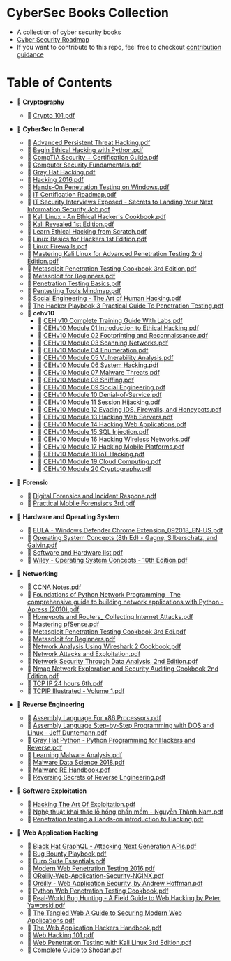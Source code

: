 # CyberSec Books Collection

- A collection of cyber security books
- [Cyber Security Roadmap](https://roadmap.sh/cyber-security)
- If you want to contribute to this repo, feel free to checkout [contribution guidance](./Contribution.md)

# Table of Contents

- 📂 **Cryptography**
  - 📄 [Crypto 101.pdf](Cryptography/Crypto%20101.pdf)
- 📂 **CyberSec In General**
  - 📄 [Advanced Persistent Threat Hacking.pdf](CyberSec%20In%20General/Advanced%20Persistent%20Threat%20Hacking.pdf)
  - 📄 [Begin Ethical Hacking with Python.pdf](CyberSec%20In%20General/Begin%20Ethical%20Hacking%20with%20Python.pdf)
  - 📄 [CompTIA Security + Certification Guide.pdf](CyberSec%20In%20General/CompTIA%20Security%20%2B%20Certification%20Guide.pdf)
  - 📄 [Computer Security Fundamentals.pdf](CyberSec%20In%20General/Computer%20Security%20Fundamentals.pdf)
  - 📄 [Gray Hat Hacking.pdf](CyberSec%20In%20General/Gray%20Hat%20Hacking.pdf)
  - 📄 [Hacking 2016.pdf](CyberSec%20In%20General/Hacking%202016.pdf)
  - 📄 [Hands\-On Penetration Testing on Windows.pdf](CyberSec%20In%20General/Hands-On%20Penetration%20Testing%20on%20Windows.pdf)
  - 📄 [IT Certification Roadmap.pdf](CyberSec%20In%20General/IT%20%20Certification%20Roadmap.pdf)
  - 📄 [IT Security Interviews Exposed \- Secrets to Landing Your Next Information Security Job.pdf](CyberSec%20In%20General/IT%20Security%20Interviews%20Exposed%20-%20Secrets%20to%20Landing%20Your%20Next%20Information%20Security%20Job.pdf)
  - 📄 [Kali Linux \- An Ethical Hacker's Cookbook.pdf](CyberSec%20In%20General/Kali%20Linux%20-%20An%20Ethical%20Hacker's%20Cookbook.pdf)
  - 📄 [Kali Revealed 1st Edition.pdf](CyberSec%20In%20General/Kali%20Revealed%201st%20Edition.pdf)
  - 📄 [Learn Ethical Hacking from Scratch.pdf](CyberSec%20In%20General/Learn%20Ethical%20Hacking%20from%20Scratch.pdf)
  - 📄 [Linux Basics for Hackers 1st Edition.pdf](CyberSec%20In%20General/Linux%20Basics%20for%20Hackers%201st%20Edition.pdf)
  - 📄 [Linux Firewalls.pdf](CyberSec%20In%20General/Linux%20Firewalls.pdf)
  - 📄 [Mastering Kali Linux for Advanced Penetration Testing 2nd Edition.pdf](CyberSec%20In%20General/Mastering%20Kali%20Linux%20for%20Advanced%20Penetration%20Testing%202nd%20Edition.pdf)
  - 📄 [Metasploit Penetration Testing Cookbook 3rd Edition.pdf](CyberSec%20In%20General/Metasploit%20Penetration%20Testing%20Cookbook%203rd%20Edition.pdf)
  - 📄 [Metasploit for Beginners.pdf](CyberSec%20In%20General/Metasploit%20for%20Beginners.pdf)
  - 📄 [Penetration Testing Basics.pdf](CyberSec%20In%20General/Penetration%20Testing%20Basics.pdf)
  - 📄 [Pentesting Tools Mindmap.pdf](CyberSec%20In%20General/Pentesting%20Tools%20Mindmap.pdf)
  - 📄 [Social Engineering \- The Art of Human Hacking.pdf](CyberSec%20In%20General/Social%20Engineering%20-%20The%20Art%20of%20Human%20Hacking.pdf)
  - 📄 [The Hacker Playbook 3 Practical Guide To Penetration Testing.pdf](CyberSec%20In%20General/The%20Hacker%20Playbook%203%20Practical%20Guide%20To%20Penetration%20Testing.pdf)
  - 📂 **cehv10**
    - 📄 [CEH v10 Complete Training Guide With Labs.pdf](CyberSec%20In%20General/cehv10/CEH%20v10%20Complete%20Training%20Guide%20With%20Labs.pdf)
    - 📄 [CEHv10 Module 01 Introduction to Ethical Hacking.pdf](CyberSec%20In%20General/cehv10/CEHv10%20Module%2001%20Introduction%20to%20Ethical%20Hacking.pdf)
    - 📄 [CEHv10 Module 02 Footprinting and Reconnaissance.pdf](CyberSec%20In%20General/cehv10/CEHv10%20Module%2002%20Footprinting%20and%20Reconnaissance.pdf)
    - 📄 [CEHv10 Module 03 Scanning Networks.pdf](CyberSec%20In%20General/cehv10/CEHv10%20Module%2003%20Scanning%20Networks.pdf)
    - 📄 [CEHv10 Module 04 Enumeration.pdf](CyberSec%20In%20General/cehv10/CEHv10%20Module%2004%20Enumeration.pdf)
    - 📄 [CEHv10 Module 05 Vulnerability Analysis.pdf](CyberSec%20In%20General/cehv10/CEHv10%20Module%2005%20Vulnerability%20Analysis.pdf)
    - 📄 [CEHv10 Module 06 System Hacking.pdf](CyberSec%20In%20General/cehv10/CEHv10%20Module%2006%20System%20Hacking.pdf)
    - 📄 [CEHv10 Module 07 Malware Threats.pdf](CyberSec%20In%20General/cehv10/CEHv10%20Module%2007%20Malware%20Threats.pdf)
    - 📄 [CEHv10 Module 08 Sniffing.pdf](CyberSec%20In%20General/cehv10/CEHv10%20Module%2008%20Sniffing.pdf)
    - 📄 [CEHv10 Module 09 Social Engineering.pdf](CyberSec%20In%20General/cehv10/CEHv10%20Module%2009%20Social%20Engineering.pdf)
    - 📄 [CEHv10 Module 10 Denial\-of\-Service.pdf](CyberSec%20In%20General/cehv10/CEHv10%20Module%2010%20Denial-of-Service.pdf)
    - 📄 [CEHv10 Module 11 Session Hijacking.pdf](CyberSec%20In%20General/cehv10/CEHv10%20Module%2011%20Session%20Hijacking.pdf)
    - 📄 [CEHv10 Module 12 Evading IDS, Firewalls, and Honeypots.pdf](CyberSec%20In%20General/cehv10/CEHv10%20Module%2012%20Evading%20IDS%2C%20Firewalls%2C%20and%20Honeypots.pdf)
    - 📄 [CEHv10 Module 13 Hacking Web Servers.pdf](CyberSec%20In%20General/cehv10/CEHv10%20Module%2013%20Hacking%20Web%20Servers.pdf)
    - 📄 [CEHv10 Module 14 Hacking Web Applications.pdf](CyberSec%20In%20General/cehv10/CEHv10%20Module%2014%20Hacking%20Web%20Applications.pdf)
    - 📄 [CEHv10 Module 15 SQL Injection.pdf](CyberSec%20In%20General/cehv10/CEHv10%20Module%2015%20SQL%20Injection.pdf)
    - 📄 [CEHv10 Module 16 Hacking Wireless Networks.pdf](CyberSec%20In%20General/cehv10/CEHv10%20Module%2016%20Hacking%20Wireless%20Networks.pdf)
    - 📄 [CEHv10 Module 17 Hacking Mobile Platforms.pdf](CyberSec%20In%20General/cehv10/CEHv10%20Module%2017%20Hacking%20Mobile%20Platforms.pdf)
    - 📄 [CEHv10 Module 18 IoT Hacking.pdf](CyberSec%20In%20General/cehv10/CEHv10%20Module%2018%20IoT%20Hacking.pdf)
    - 📄 [CEHv10 Module 19 Cloud Computing.pdf](CyberSec%20In%20General/cehv10/CEHv10%20Module%2019%20Cloud%20Computing.pdf)
    - 📄 [CEHv10 Module 20 Cryptography.pdf](CyberSec%20In%20General/cehv10/CEHv10%20Module%2020%20Cryptography.pdf)
- 📂 **Forensic**
  - 📄 [Digital Forensics and Incident Respone.pdf](Forensic/Digital%20Forensics%20and%20Incident%20Respone.pdf)
  - 📄 [Practical Moblie Forensiscs 3rd.pdf](Forensic/Practical%20Moblie%20Forensiscs%203rd.pdf)
- 📂 **Hardware and Operating System**
  - 📄 [EULA \- Windows Defender Chrome Extension_092018_EN\-US.pdf](Hardware%20and%20Operating%20System/EULA%20-%20Windows%20Defender%20Chrome%20Extension_092018_EN-US.pdf)
  - 📄 [Operating System Concepts (8th Ed) \- Gagne, Silberschatz, and Galvin.pdf](<Hardware%20and%20Operating%20System/Operating%20System%20Concepts%20(8th%20Ed)%20-%20Gagne%2C%20Silberschatz%2C%20and%20Galvin.pdf>)
  - 📄 [Software and Hardware list.pdf](Hardware%20and%20Operating%20System/Software%20and%20Hardware%20list.pdf)
  - 📄 [Wiley \- Operating System Concepts \- 10th Edition.pdf](Hardware%20and%20Operating%20System/Wiley%20-%20Operating%20System%20Concepts%20-%2010th%20Edition.pdf)
- 📂 **Networking**

  - 📄 [CCNA Notes.pdf](Networking/CCNA%20Notes.pdf)
  - 📄 [Foundations of Python Network Programming\_ The comprehensive guide to building network applications with Python \-Apress (2010).pdf](<Networking/Foundations%20of%20Python%20Network%20Programming_%20The%20comprehensive%20guide%20to%20building%20network%20applications%20with%20Python%20-Apress%20(2010).pdf>)
  - 📄 [Honeypots and Routers\_ Collecting Internet Attacks.pdf](Networking/Honeypots%20and%20Routers_%20Collecting%20Internet%20Attacks.pdf)
  - 📄 [Mastering pfSense.pdf](Networking/Mastering%20pfSense.pdf)
  - 📄 [Metasploit Penetration Testing Cookbook 3rd Edi.pdf](Networking/Metasploit%20Penetration%20Testing%20Cookbook%203rd%20Edi.pdf)
  - 📄 [Metasploit for Beginners.pdf](Networking/Metasploit%20for%20Beginners.pdf)
  - 📄 [Network Analysis Using Wireshark 2 Cookbook.pdf](Networking/Network%20Analysis%20Using%20Wireshark%202%20Cookbook.pdf)
  - 📄 [Network Attacks and Exploitation.pdf](Networking/Network%20Attacks%20and%20Exploitation.pdf)
  - 📄 [Network Security Through Data Analysis, 2nd Edition.pdf](Networking/Network%20Security%20Through%20Data%20Analysis%2C%202nd%20Edition.pdf)
  - 📄 [Nmap Network Exploration and Security Auditing Cookbook 2nd Edition.pdf](Networking/Nmap%20Network%20Exploration%20and%20Security%20Auditing%20Cookbook%202nd%20Edition.pdf)
  - 📄 [TCP IP 24 hours 6th.pdf](Networking/TCP%20IP%2024%20hours%206th.pdf)
  - 📄 [TCPIP Illustrated \- Volume 1.pdf](Networking/TCPIP%20Illustrated%20-%20Volume%201.pdf)

- 📂 **Reverse Engineering**
  - 📄 [Assembly Language For x86 Processors.pdf](Reverse%20Engineering/Assembly%20Language%20For%20x86%20Processors.pdf)
  - 📄 [Assembly Language Step\-by\-Step Programming with DOS and Linux \- Jeff Duntemann.pdf](Reverse%20Engineering/Assembly%20Language%20Step-by-Step%20Programming%20with%20DOS%20and%20Linux%20-%20Jeff%20Duntemann.pdf)
  - 📄 [Gray Hat Python \- Python Programming for Hackers and Reverse.pdf](Reverse%20Engineering/Gray%20Hat%20Python%20%20-%20Python%20Programming%20for%20Hackers%20and%20Reverse.pdf)
  - 📄 [Learning Malware Analysis.pdf](Reverse%20Engineering/Learning%20Malware%20Analysis.pdf)
  - 📄 [Malware Data Science 2018.pdf](Reverse%20Engineering/Malware%20Data%20Science%202018.pdf)
  - 📄 [Malware RE Handbook.pdf](Reverse%20Engineering/Malware%20RE%20Handbook.pdf)
  - 📄 [Reversing Secrets of Reverse Engineering.pdf](Reverse%20Engineering/Reversing%20Secrets%20of%20Reverse%20Engineering.pdf)
- 📂 **Software Exploitation**

  - 📄 [Hacking The Art Of Exploitation.pdf](Software%20Exploitation/Hacking%20The%20Art%20Of%20Exploitation.pdf)
  - 📄 [Nghệ thuật khai thác lỗ hổng phần mềm \- Nguyễn Thành Nam.pdf](Software%20Exploitation/Ngh%E1%BB%87%20thu%E1%BA%ADt%20khai%20th%C3%A1c%20l%E1%BB%97%20h%E1%BB%95ng%20ph%E1%BA%A7n%20m%E1%BB%81m%20-%20Nguy%E1%BB%85n%20Th%C3%A0nh%20Nam.pdf)
  - 📄 [Penetration testing a Hands\-on introduction to Hacking.pdf](Software%20Exploitation/Penetration%20testing%20a%20Hands-on%20introduction%20to%20Hacking.pdf)

- 📂 **Web Application Hacking**
  - 📄 [Black Hat GraphQL - Attacking Next Generation APIs.pdf](Web%20Application%20Hacking/Black%20Hat%20GraphQL%20-%20Attacking%20Next%20Generation%20APIs.pdf)
  - 📄 [Bug Bounty Playbook.pdf](Web%20Application%20Hacking/Bug%20Bounty%20Playbook.pdf)
  - 📄 [Burp Suite Essentials.pdf](Web%20Application%20Hacking/Burp%20Suite%20Essentials.pdf)
  - 📄 [Modern Web Penetration Testing 2016.pdf](Web%20Application%20Hacking/Modern%20Web%20Penetration%20Testing%202016.pdf)
  - 📄 [OReilly\-Web\-Application\-Security\-NGINX.pdf](Web%20Application%20Hacking/OReilly-Web-Application-Security-NGINX.pdf)
  - 📄 [Oreilly \- Web Application Security, by Andrew Hoffman.pdf](Web%20Application%20Hacking/Oreilly%20-%20Web%20Application%20Security%2C%20by%20Andrew%20Hoffman.pdf)
  - 📄 [Python Web Penetration Testing Cookbook.pdf](Web%20Application%20Hacking/Python%20Web%20Penetration%20Testing%20Cookbook.pdf)
  - 📄 [Real-World Bug Hunting - A Field Guide to Web Hacking by Peter Yaworski.pdf](Web%20Application%20Hacking/Real-World%20Bug%20Hunting%20-%20A%20Field%20Guide%20to%20Web%20Hacking%20by%20Peter%20Yaworski.pdf)
  - 📄 [The Tangled Web A Guide to Securing Modern Web Applications.pdf](Web%20Application%20Hacking/The%20Tangled%20Web%20A%20Guide%20to%20Securing%20Modern%20Web%20Applications.pdf)
  - 📄 [The Web Application Hackers Handbook.pdf](Web%20Application%20Hacking/The%20Web%20Application%20Hackers%20Handbook.pdf)
  - 📄 [Web Hacking 101.pdf](Web%20Application%20Hacking/Web%20Hacking%20101.pdf)
  - 📄 [Web Penetration Testing with Kali Linux 3rd Edition.pdf](Web%20Application%20Hacking/Web%20Penetration%20Testing%20with%20Kali%20Linux%203rd%20Edition.pdf)
  - 📄 [Complete Guide to Shodan.pdf](Web%20Application%20Hacking/Complete%20Guide%20to%20Shodan.pdf)

